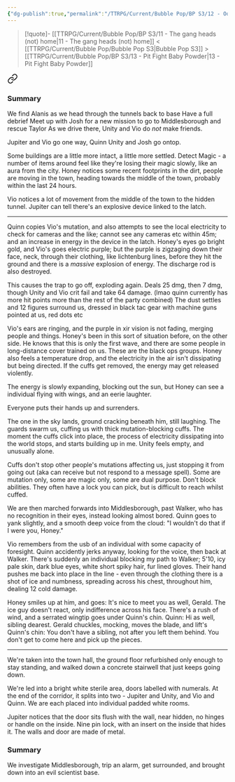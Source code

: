 ```yaml
---
{"dg-publish":true,"permalink":"/TTRPG/Current/Bubble Pop/BP S3/12 - Oops all explosions/"}
---
```


> [!quote]- [[TTRPG/Current/Bubble Pop/BP S3/11 - The gang heads (not) home\|11 - The gang heads (not) home]] < [[TTRPG/Current/Bubble Pop/Bubble Pop S3\|Bubble Pop S3]] > [[TTRPG/Current/Bubble Pop/BP S3/13 - Pit Fight Baby Powder\|13 - Pit Fight Baby Powder]]
> 
<div class="transclusion internal-embed is-loaded"><a class="markdown-embed-link" href="/ttrpg/current/bubble-pop/bp-s3/11-the-gang-heads-not-home/#summary" aria-label="Open link"><svg xmlns="http://www.w3.org/2000/svg" width="24" height="24" viewBox="0 0 24 24" fill="none" stroke="currentColor" stroke-width="2" stroke-linecap="round" stroke-linejoin="round" class="svg-icon lucide-link"><path d="M10 13a5 5 0 0 0 7.54.54l3-3a5 5 0 0 0-7.07-7.07l-1.72 1.71"></path><path d="M14 11a5 5 0 0 0-7.54-.54l-3 3a5 5 0 0 0 7.07 7.07l1.71-1.71"></path></svg></a><div class="markdown-embed">



### Summary

We find Alanis as we head through the tunnels back to base
Have a full debrief
Meet up with Josh for a new mission to go to Middlesborough and rescue Taylor
As we drive there, Unity and Vio do _not_ make friends.

</div></div>



Jupiter and Vio go one way, Quinn Unity and Josh go ontop.

Some buildings are a little more intact, a little more settled.
Detect Magic - a number of items around feel like they're losing their magic slowly, like an aura from the city.
Honey notices some recent footprints in the dirt, people are moving in the town, heading towards the middle of the town, probably within the last 24 hours.

Vio notices a lot of movement from the middle of the town to the hidden tunnel.
Jupiter can tell there's an explosive device linked to the latch.

---

Quinn copies Vio's mutation, and also attempts to see the local electricity to check for cameras and the like; cannot see any cameras etc within 45m; and an increase in energy in the device in the latch.
Honey's eyes go bright gold, and Vio's goes electric purple; but the purple is zigzaging down their face, neck, through their clothing, like lichtenburg lines, before they hit the ground and there is a _massive_ explosion of energy. The discharge rod is also destroyed.

This causes the trap to go off, exploding again.
Deals 25 dmg, then 7 dmg, though Unity and Vio crit fail and take 64 damage. (lmao quinn currently has more hit points more than the rest of the party combined)
The dust settles and 12 figures surround us, dressed in black tac gear with machine guns pointed at us, red dots etc

Vio's ears are ringing, and the purple in xir vision is not fading, merging people and things.
Honey's been in this sort of situation before, on the other side. He knows that this is only the first wave, and there are some people in long-distance cover trained on us. These are the black ops groups.
Honey also feels a temperature drop, and the electricity in the air isn't dissipating but being directed. 
	If the cuffs get removed, the energy may get released violently.

The energy is slowly expanding, blocking out the sun, but Honey can see a individual flying with wings, and an eerie laughter.

Everyone puts their hands up and surrenders.

The one in the sky lands, ground cracking beneath him, still laughing.
The guards swarm us, cuffing us with thick mutation-blocking cuffs.
The moment the cuffs click into place, the process of electricity dissipating into the world stops, and starts building up in me.
Unity feels empty, and unusually alone.

Cuffs don't stop other people's mutations affecting us, just stopping it from going out (aka can receive but not respond to a message spell).
Some are mutation only, some are magic only, some are dual purpose. Don't block abilities.
They often have a lock you can pick, but is difficult to reach whilst cuffed.

We are then marched forwards into Middlesborough, past Walker, who has no recognition in their eyes, instead looking almost bored.
Quinn goes to yank slightly, and a smooth deep voice from the cloud: "I wouldn't do that if I were you, Honey."

Vio remembers from the usb of an individual with some capacity of foresight.
Quinn accidently jerks anyway, looking for the voice, then back at Walker.
There's suddenly an individual blocking my path to Walker; 5'10, icy pale skin, dark blue eyes, white short spiky hair, fur lined gloves.
Their hand pushes me back into place in the line - even through the clothing there is a shot of ice and numbness, spreading across his chest, throughout him, dealing 12 cold damage.

Honey smiles up at him, and goes: It's nice to meet you as well, Gerald.
The ice guy doesn't react, only indifference across his face. There's a rush of wind, and a serrated wingtip goes under Quinn's chin.
Quinn: Hi as well, sibling dearest.
Gerald chuckles, mocking, moves the blade, and lift's Quinn's chin: You don't have a sibling, not after you left them behind. You don't get to come here and pick up the pieces.

---

We're taken into the town hall, the ground floor refurbished only enough to stay standing, and walked down a concrete stairwell that just keeps going down.

We're led into a bright white sterile area, doors labelled with numerals. At the end of the corridor, it splits into two - Jupiter and Unity, and Vio and Quinn. We are each placed into individual padded white rooms.

Jupiter notices that the door sits flush with the wall, near hidden, no hinges or handle on the inside. Nine pin lock, with an insert on the inside that hides it. The walls and door are made of metal.



### Summary

We investigate Middlesborough, trip an alarm, get surrounded, and brought down into an evil scientist base.